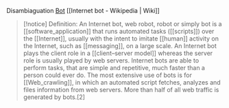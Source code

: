Disambiaguation [Bot](https://en.wikipedia.org/wiki/Bot)
[[Internet bot - Wikipedia | Wiki]]

>[!notice] Definition: 
>An Internet bot, web robot, robot or simply bot is a [[software_application]] that runs automated tasks ([[scripts]]) over the [[Internet]], usually with the intent to imitate [[human]] activity on the Internet, such as [[messaging]], on a large scale. An Internet bot plays the client role in a [[client–server model]] whereas the server role is usually played by web servers. Internet bots are able to perform tasks, that are simple and repetitive, much faster than a person could ever do. The most extensive use of bots is for [[Web_crawling]], in which an automated script fetches, analyzes and files information from web servers. More than half of all web traffic is generated by bots.[2]

